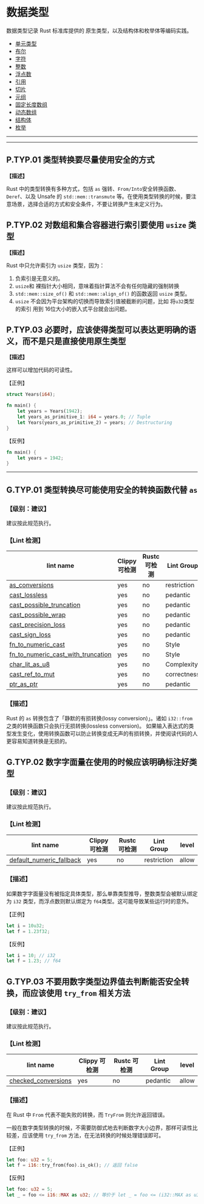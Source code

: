 # 数据类型

数据类型记录 Rust 标准库提供的 原生类型，以及结构体和枚举体等编码实践。

- [单元类型](data-type/unit.md)
- [布尔](data-type/bool.md)
- [字符](data-type/char.md)
- [整数](data-type/int.md)
- [浮点数](data-type/float.md)
- [引用](data-type/ref.md)
- [切片](data-type/slice-and-str.md)
- [元组](data-type/tuple.md)
- [固定长度数组](data-type/array.md)
- [动态数组](data-type/vec.md)
- [结构体](data-type/struct.md)
- [枚举](data-type/enum.md)

---
<!-- toc -->
---
## P.TYP.01 类型转换要尽量使用安全的方式

**【描述】**

Rust 中的类型转换有多种方式，包括 `as` 强转、`From/Into`安全转换函数、`Deref`、以及 Unsafe 的 `std::mem::transmute` 等。在使用类型转换的时候，要注意场景，选择合适的方式和安全条件，不要让转换产生未定义行为。

## P.TYP.02  对数组和集合容器进行索引要使用 `usize` 类型

**【描述】**

Rust 中只允许索引为 `usize` 类型，因为：

1. 负索引是无意义的。
2. `usize`和 裸指针大小相同，意味着指针算法不会有任何隐藏的强制转换
3. `std::mem::size_of()` 和 `std::mem::align_of()` 的函数返回 `usize` 类型。
4. `usize` 不会因为平台架构的切换而导致索引值被截断的问题，比如 将`u32`类型的索引 用到 16位大小的嵌入式平台就会出问题。

## P.TYP.03   必要时，应该使得类型可以表达更明确的语义，而不是只是直接使用原生类型

**【描述】**

这样可以增加代码的可读性。

【正例】

```rust
struct Years(i64);

fn main() {
    let years = Years(1942);
    let years_as_primitive_1: i64 = years.0; // Tuple
    let Years(years_as_primitive_2) = years; // Destructuring
}
```

【反例】

```rust
fn main() {
    let years = 1942;
}
```



---

## G.TYP.01 类型转换尽可能使用安全的转换函数代替 `as`

### 【级别：建议】

建议按此规范执行。

### 【Lint 检测】

| lint name | Clippy 可检测 | Rustc 可检测 | Lint Group | level |
| ------ | ---- | --------- | ------ | ------ | 
| [as_conversions](https://rust-lang.github.io/rust-clippy/master/#as_conversions) | yes| no | restriction | allow |
| [cast_lossless](https://rust-lang.github.io/rust-clippy/master/#cast_lossless) | yes| no | pedantic | allow |
| [cast_possible_truncation](https://rust-lang.github.io/rust-clippy/master/#cast_possible_truncation) | yes| no | pedantic | allow |
| [cast_possible_wrap](https://rust-lang.github.io/rust-clippy/master/#cast_possible_wrap) | yes| no | pedantic | allow |
| [cast_precision_loss](https://rust-lang.github.io/rust-clippy/master/#cast_precision_loss) | yes| no | pedantic | allow |
| [cast_sign_loss](https://rust-lang.github.io/rust-clippy/master/#cast_sign_loss) | yes| no | pedantic | allow |
| [fn_to_numeric_cast](https://rust-lang.github.io/rust-clippy/master/#fn_to_numeric_cast) | yes| no | Style | warn |
| [fn_to_numeric_cast_with_truncation](https://rust-lang.github.io/rust-clippy/master/#fn_to_numeric_cast_with_truncation) | yes| no | Style | warn |
| [char_lit_as_u8](https://rust-lang.github.io/rust-clippy/master/#char_lit_as_u8) | yes| no | Complexity | warn |
| [cast_ref_to_mut](https://rust-lang.github.io/rust-clippy/master/#cast_ref_to_mut) | yes| no | correctness | deny |
| [ptr_as_ptr](https://rust-lang.github.io/rust-clippy/master/#ptr_as_ptr) | yes| no | pedantic | allow |

### 【描述】

Rust 的 `as` 转换包含了「静默的有损转换(lossy conversion)」。诸如 `i32::from` 之类的转换函数只会执行无损转换(lossless conversion)。 如果输入表达式的类型发生变化，使用转换函数可以防止转换变成无声的有损转换，并使阅读代码的人更容易知道转换是无损的。

## G.TYP.02  数字字面量在使用的时候应该明确标注好类型

### 【级别：建议】

建议按此规范执行。

### 【Lint 检测】

| lint name                                                    | Clippy 可检测 | Rustc 可检测 | Lint Group  | level |
| ------------------------------------------------------------ | ------------- | ------------ | ----------- | ----- |
| [default_numeric_fallback](https://rust-lang.github.io/rust-clippy/master/#default_numeric_fallback) | yes           | no           | restriction | allow |

### 【描述】

如果数字字面量没有被指定具体类型，那么单靠类型推导，整数类型会被默认绑定为 `i32` 类型，而浮点数则默认绑定为 `f64`类型。这可能导致某些运行时的意外。

【正例】

```rust
let i = 10u32;
let f = 1.23f32;
```

【反例】

```rust
let i = 10; // i32
let f = 1.23; // f64
```

## G.TYP.03   不要用数字类型边界值去判断能否安全转换，而应该使用 `try_from` 相关方法

### 【级别：建议】

建议按此规范执行。

### 【Lint 检测】

| lint name                                                    | Clippy 可检测 | Rustc 可检测 | Lint Group | level |
| ------------------------------------------------------------ | ------------- | ------------ | ---------- | ----- |
| [checked_conversions](https://rust-lang.github.io/rust-clippy/master/#checked_conversions) | yes           | no           | pedantic   | allow |

### 【描述】

 在 Rust 中 `From` 代表不能失败的转换，而 `TryFrom` 则允许返回错误。

一般在数字类型转换的时候，不需要防御式地去判断数字大小边界，那样可读性比较差，应该使用 `try_from` 方法，在无法转换的时候处理错误即可。

【正例】

```rust
let foo: u32 = 5; 
let f = i16::try_from(foo).is_ok(); // 返回 false
```

【反例】

```rust
let foo: u32 = 5;
let _ = foo <= i16::MAX as u32; // 等价于 let _ = foo <= (i32::MAX as u32);
```

